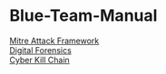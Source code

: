 # Blue-Team-Manual

<a href="https://github.com/brentgarren/Mitre-Attack-Framework">Mitre Attack Framework</a> <br>
<a href="https://github.com/brentgarren/Digital-Forensics">Digital Forensics</a> <br>
<a href="https://github.com/brentgarren/CyberKill-Chain">Cyber Kill Chain</a> <br>
